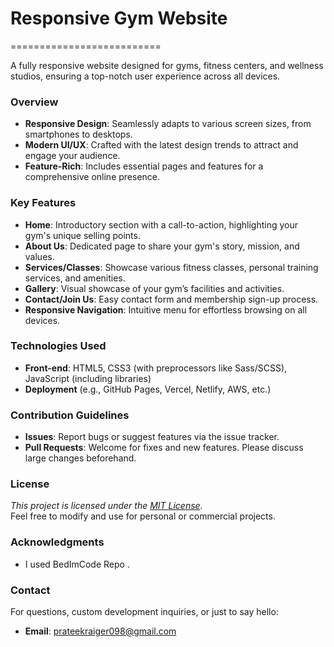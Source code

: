 # Responsive Gym Website
==========================

A fully responsive website designed for gyms, fitness centers, and wellness studios, ensuring a top-notch user experience across all devices.

### Overview

* **Responsive Design**: Seamlessly adapts to various screen sizes, from smartphones to desktops.
* **Modern UI/UX**: Crafted with the latest design trends to attract and engage your audience.
* **Feature-Rich**: Includes essential pages and features for a comprehensive online presence.

### Key Features

* **Home**: Introductory section with a call-to-action, highlighting your gym's unique selling points.
* **About Us**: Dedicated page to share your gym's story, mission, and values.
* **Services/Classes**: Showcase various fitness classes, personal training services, and amenities.
* **Gallery**: Visual showcase of your gym’s facilities and activities.
* **Contact/Join Us**: Easy contact form and membership sign-up process.
* **Responsive Navigation**: Intuitive menu for effortless browsing on all devices.

### Technologies Used

* **Front-end**: HTML5, CSS3 (with preprocessors like Sass/SCSS), JavaScript (including libraries)
* **Deployment** (e.g., GitHub Pages, Vercel, Netlify, AWS, etc.)


### Contribution Guidelines

* **Issues**: Report bugs or suggest features via the issue tracker.
* **Pull Requests**: Welcome for fixes and new features. Please discuss large changes beforehand.

### License

*This project is licensed under the [MIT License](https://opensource.org/licenses/MIT).*  
Feel free to modify and use for personal or commercial projects.

### Acknowledgments

* I used BedImCode Repo .

### Contact

For questions, custom development inquiries, or just to say hello:  
* **Email**: prateekraiger098@gmail.com
